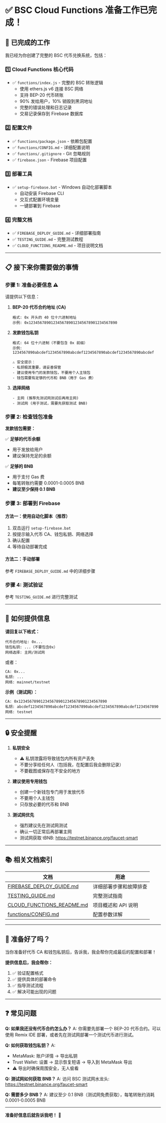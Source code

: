 # ✅ BSC Cloud Functions 准备工作已完成！

## 🎉 已完成的工作

我已经为你创建了完整的 BSC 代币兑换系统，包括：

### 1️⃣ Cloud Functions 核心代码
- ✅ `functions/index.js` - 完整的 BSC 转账逻辑
  - 使用 ethers.js v6 连接 BSC 网络
  - 支持 BEP-20 代币转账
  - 90% 发给用户，10% 销毁到黑洞地址
  - 完整的错误处理和日志记录
  - 交易记录保存到 Firebase 数据库

### 2️⃣ 配置文件
- ✅ `functions/package.json` - 依赖包配置
- ✅ `functions/CONFIG.md` - 详细配置说明
- ✅ `functions/.gitignore` - Git 忽略规则
- ✅ `firebase.json` - Firebase 项目配置

### 3️⃣ 部署工具
- ✅ `setup-firebase.bat` - Windows 自动化部署脚本
  - 自动安装 Firebase CLI
  - 交互式配置环境变量
  - 一键部署到 Firebase

### 4️⃣ 完整文档
- ✅ `FIREBASE_DEPLOY_GUIDE.md` - 详细部署指南
- ✅ `TESTING_GUIDE.md` - 完整测试教程
- ✅ `CLOUD_FUNCTIONS_README.md` - 项目说明文档

---

## 📋 接下来你需要做的事情

### 步骤 1: 准备必要信息 ⚠️

请提供以下信息：

1. **BEP-20 代币合约地址 (CA)**
   ```
   格式: 0x 开头的 40 位十六进制地址
   示例: 0x1234567890123456789012345678901234567890
   ```

2. **发款钱包私钥**
   ```
   格式: 64 位十六进制（不要包含 0x 前缀）
   示例: 1234567890abcdef1234567890abcdef1234567890abcdef1234567890abcdef
   
   ⚠️ 安全提示：
   - 私钥极其重要，请妥善保管
   - 建议使用专门的发款钱包，不要用个人主钱包
   - 钱包需要有足够的代币和 BNB（用于 Gas 费）
   ```

3. **选择网络**
   ```
   - 主网 (推荐先测试网测试后再用主网)
   - 测试网 (用于测试，需要先获取测试 BNB)
   ```

### 步骤 2: 检查钱包准备

**发款钱包需要：**

✅ **足够的代币余额**
- 用于发放给用户
- 建议保持充足的余额

✅ **足够的 BNB**
- 用于支付 Gas 费
- 每笔转账约需要 0.0001-0.0005 BNB
- **建议至少保持 0.1 BNB**

### 步骤 3: 部署到 Firebase

#### 方法一：使用自动化脚本（推荐）

1. 双击运行 `setup-firebase.bat`
2. 按提示输入代币 CA、钱包私钥、网络选择
3. 确认配置
4. 等待自动部署完成

#### 方法二：手动部署

参考 `FIREBASE_DEPLOY_GUIDE.md` 中的详细步骤

### 步骤 4: 测试验证

参考 `TESTING_GUIDE.md` 进行完整测试

---

## 📱 如何提供信息

**请回复以下格式：**

```
代币合约地址: 0x...
钱包私钥: ...（不要包含0x）
网络选择: 主网/测试网
```

或者：

```
CA: 0x...
私钥: ...
网络: mainnet/testnet
```

**示例（测试网）：**
```
CA: 0x1234567890123456789012345678901234567890
私钥: abcdef1234567890abcdef1234567890abcdef1234567890abcdef1234567890
网络: testnet
```

---

## 🔒 安全提醒

1. **私钥安全**
   - ⚠️ 私钥泄露将导致钱包内所有资产丢失
   - 不要分享给任何人（包括我，在配置后我会删除记录）
   - 不要截图或保存在不安全的地方

2. **建议使用专用钱包**
   - 创建一个新钱包专门用于发放代币
   - 不要用个人主钱包
   - 只存放必要的代币和 BNB

3. **测试网优先**
   - 强烈建议先在测试网测试
   - 确认一切正常后再部署主网
   - 测试网获取 tBNB: https://testnet.binance.org/faucet-smart

---

## 📚 相关文档索引

| 文档 | 用途 |
|------|------|
| [FIREBASE_DEPLOY_GUIDE.md](FIREBASE_DEPLOY_GUIDE.md) | 详细部署步骤和故障排查 |
| [TESTING_GUIDE.md](TESTING_GUIDE.md) | 完整测试指南 |
| [CLOUD_FUNCTIONS_README.md](CLOUD_FUNCTIONS_README.md) | 项目概述和 API 说明 |
| [functions/CONFIG.md](functions/CONFIG.md) | 配置参数详解 |

---

## 🎯 准备好了吗？

当你准备好代币 CA 和钱包私钥后，告诉我，我会帮你完成最后的配置和部署！

**提供信息后，我会帮你：**
1. ✅ 验证配置格式
2. ✅ 提供具体的部署命令
3. ✅ 指导测试流程
4. ✅ 解决可能出现的问题

---

## ❓ 常见问题

**Q: 如果我还没有代币合约怎么办？**
A: 你需要先部署一个 BEP-20 代币合约。可以使用 Remix IDE 部署，或者先在测试网部署一个测试代币进行测试。

**Q: 如何获取钱包私钥？**
A: 
- MetaMask: 账户详情 → 导出私钥
- Trust Wallet: 设置 → 显示恢复短语 → 导入到 MetaMask 导出
- ⚠️ 导出时确保周围安全，无人偷看

**Q: 测试网如何获取 BNB？**
A: 访问 BSC 测试网水龙头: https://testnet.binance.org/faucet-smart

**Q: 需要多少 BNB？**
A: 建议至少 0.1 BNB（测试网免费获取），每笔转账约消耗 0.0001-0.0005 BNB

---

**准备好信息后就告诉我吧！** 🚀

